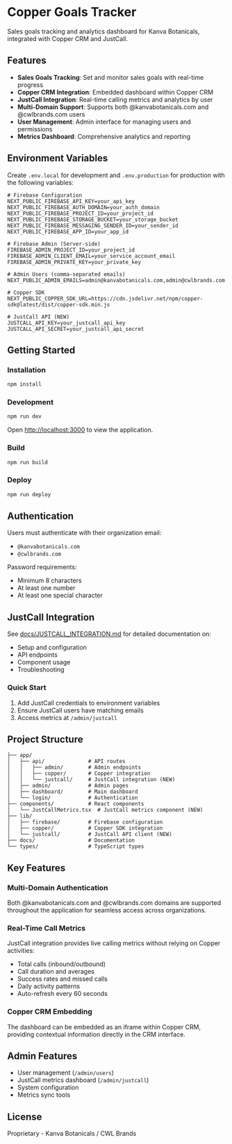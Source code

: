 # Copper Goals Tracker

Sales goals tracking and analytics dashboard for Kanva Botanicals, integrated with Copper CRM and JustCall.

## Features

- **Sales Goals Tracking**: Set and monitor sales goals with real-time progress
- **Copper CRM Integration**: Embedded dashboard within Copper CRM
- **JustCall Integration**: Real-time calling metrics and analytics by user
- **Multi-Domain Support**: Supports both @kanvabotanicals.com and @cwlbrands.com users
- **User Management**: Admin interface for managing users and permissions
- **Metrics Dashboard**: Comprehensive analytics and reporting

## Environment Variables

Create `.env.local` for development and `.env.production` for production with the following variables:

```env
# Firebase Configuration
NEXT_PUBLIC_FIREBASE_API_KEY=your_api_key
NEXT_PUBLIC_FIREBASE_AUTH_DOMAIN=your_auth_domain
NEXT_PUBLIC_FIREBASE_PROJECT_ID=your_project_id
NEXT_PUBLIC_FIREBASE_STORAGE_BUCKET=your_storage_bucket
NEXT_PUBLIC_FIREBASE_MESSAGING_SENDER_ID=your_sender_id
NEXT_PUBLIC_FIREBASE_APP_ID=your_app_id

# Firebase Admin (Server-side)
FIREBASE_ADMIN_PROJECT_ID=your_project_id
FIREBASE_ADMIN_CLIENT_EMAIL=your_service_account_email
FIREBASE_ADMIN_PRIVATE_KEY=your_private_key

# Admin Users (comma-separated emails)
NEXT_PUBLIC_ADMIN_EMAILS=admin@kanvabotanicals.com,admin@cwlbrands.com

# Copper SDK
NEXT_PUBLIC_COPPER_SDK_URL=https://cdn.jsdelivr.net/npm/copper-sdk@latest/dist/copper-sdk.min.js

# JustCall API (NEW)
JUSTCALL_API_KEY=your_justcall_api_key
JUSTCALL_API_SECRET=your_justcall_api_secret
```

## Getting Started

### Installation

```bash
npm install
```

### Development

```bash
npm run dev
```

Open [http://localhost:3000](http://localhost:3000) to view the application.

### Build

```bash
npm run build
```

### Deploy

```bash
npm run deploy
```

## Authentication

Users must authenticate with their organization email:
- `@kanvabotanicals.com`
- `@cwlbrands.com`

Password requirements:
- Minimum 8 characters
- At least one number
- At least one special character

## JustCall Integration

See [docs/JUSTCALL_INTEGRATION.md](docs/JUSTCALL_INTEGRATION.md) for detailed documentation on:
- Setup and configuration
- API endpoints
- Component usage
- Troubleshooting

### Quick Start

1. Add JustCall credentials to environment variables
2. Ensure JustCall users have matching emails
3. Access metrics at `/admin/justcall`

## Project Structure

```
├── app/
│   ├── api/              # API routes
│   │   ├── admin/        # Admin endpoints
│   │   ├── copper/       # Copper integration
│   │   └── justcall/     # JustCall integration (NEW)
│   ├── admin/            # Admin pages
│   ├── dashboard/        # Main dashboard
│   └── login/            # Authentication
├── components/           # React components
│   └── JustCallMetrics.tsx  # JustCall metrics component (NEW)
├── lib/
│   ├── firebase/         # Firebase configuration
│   ├── copper/           # Copper SDK integration
│   └── justcall/         # JustCall API client (NEW)
├── docs/                 # Documentation
└── types/                # TypeScript types
```

## Key Features

### Multi-Domain Authentication
Both @kanvabotanicals.com and @cwlbrands.com domains are supported throughout the application for seamless access across organizations.

### Real-Time Call Metrics
JustCall integration provides live calling metrics without relying on Copper activities:
- Total calls (inbound/outbound)
- Call duration and averages
- Success rates and missed calls
- Daily activity patterns
- Auto-refresh every 60 seconds

### Copper CRM Embedding
The dashboard can be embedded as an iframe within Copper CRM, providing contextual information directly in the CRM interface.

## Admin Features

- User management (`/admin/users`)
- JustCall metrics dashboard (`/admin/justcall`)
- System configuration
- Metrics sync tools

## License

Proprietary - Kanva Botanicals / CWL Brands
